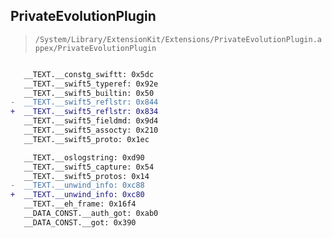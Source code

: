## PrivateEvolutionPlugin

> `/System/Library/ExtensionKit/Extensions/PrivateEvolutionPlugin.appex/PrivateEvolutionPlugin`

```diff

   __TEXT.__constg_swiftt: 0x5dc
   __TEXT.__swift5_typeref: 0x92e
   __TEXT.__swift5_builtin: 0x50
-  __TEXT.__swift5_reflstr: 0x844
+  __TEXT.__swift5_reflstr: 0x834
   __TEXT.__swift5_fieldmd: 0x9d4
   __TEXT.__swift5_assocty: 0x210
   __TEXT.__swift5_proto: 0x1ec

   __TEXT.__oslogstring: 0xd90
   __TEXT.__swift5_capture: 0x54
   __TEXT.__swift5_protos: 0x14
-  __TEXT.__unwind_info: 0xc88
+  __TEXT.__unwind_info: 0xc80
   __TEXT.__eh_frame: 0x16f4
   __DATA_CONST.__auth_got: 0xab0
   __DATA_CONST.__got: 0x390

```
